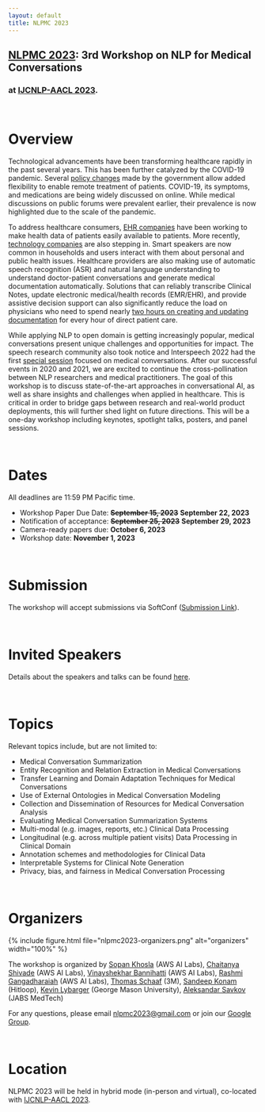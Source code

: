 ```yaml
---
layout: default
title: NLPMC 2023
---
```


## [NLPMC 2023](https://nlpmc-2023.github.io): 3rd Workshop on NLP for Medical Conversations
### at [IJCNLP-AACL 2023](http://www.ijcnlp-aacl2023.org/).

<br>

# Overview
Technological advancements have been transforming healthcare rapidly in the past several years. This has been further catalyzed by the COVID-19 pandemic. Several [policy changes](https://www.cms.gov/files/document/covid-19-physicians-and-practitioners.pdf) made by the government allow added flexibility to enable remote treatment of patients. COVID-19, its symptoms, and medications are being widely discussed on online. While medical discussions on public forums were prevalent earlier, their prevalence is now highlighted due to the scale of the pandemic.

To address healthcare consumers, [EHR companies](https://www.mychart.com) have been working to make health data of patients easily available to patients. More recently, [technology companies](https://www.apple.com/newsroom/2020/10/health-records-on-iphone-available-today-in-the-uk-and-canada/) are also stepping in. Smart speakers are now common in households and users interact with them about personal and public health issues. Healthcare providers are also making use of automatic speech recognition (ASR) and natural language understanding to understand doctor-patient conversations and generate medical documentation automatically. Solutions that can reliably transcribe Clinical Notes, update electronic medical/health records (EMR/EHR), and provide assistive decision support can also significantly reduce the load on physicians who need to spend nearly [two hours on creating and updating documentation](https://pnhp.org/news/physicians-spend-two-hours-on-ehrs-and-desk-work-for-every-hour-of-direct-patient-care/) for every hour of direct patient care.

While applying NLP to open domain is getting increasingly popular, medical conversations present unique challenges and opportunities for impact. The speech research community also took notice and Interspeech 2022 had the first [special session](https://sites.google.com/view/splang-health-interspeech2022/home) focused on medical conversations. After our successful events in 2020 and 2021, we are excited to continue the cross-pollination between NLP researchers and medical practitioners. The goal of this workshop is to discuss state-of-the-art approaches in conversational AI, as well as share insights and challenges when applied in healthcare. This is critical in order to bridge gaps between research and real-world product deployments, this will further shed light on future directions. This will be a one-day workshop including keynotes, spotlight talks, posters, and panel sessions.

<br>

# Dates

All deadlines are 11:59 PM Pacific time.

+ Workshop Paper Due Date: ~~**September 15, 2023**~~ **September 22, 2023**
+ Notification of acceptance: ~~**September 25, 2023**~~ **September 29, 2023**
+ Camera-ready papers due: **October 6, 2023**
+ Workshop date: **November 1, 2023**

<br>

# Submission

The workshop will accept submissions via SoftConf ([Submission Link](https://softconf.com/ijcnlp2023/WorkshopNLPMC2023/)).

<br>

# Invited Speakers
<!-- {% include figure.html file="speakers.png" alt="invited speakers" width="110%" %} -->

Details about the speakers and talks can be found [here](https://nlpmc-2023.github.io/3-speaker.html).

<br>

# Topics
Relevant topics include, but are not limited to:

+ Medical Conversation Summarization
+ Entity Recognition and Relation Extraction in Medical Conversations
+ Transfer Learning and Domain Adaptation Techniques for Medical Conversations
+ Use of External Ontologies in Medical Conversation Modeling
+ Collection and Dissemination of Resources for Medical Conversation Analysis
+ Evaluating Medical Conversation Summarization Systems
+ Multi-modal (e.g. images, reports, etc.) Clinical Data Processing
+ Longitudinal (e.g. across multiple patient visits) Data Processing in Clinical Domain
+ Annotation schemes and methodologies for Clinical Data
+ Interpretable Systems for Clinical Note Generation
+ Privacy, bias, and fairness in Medical Conversation Processing

<br>

# Organizers
{% include figure.html file="nlpmc2023-organizers.png" alt="organizers" width="100%" %}

The workshop is organized by [Sopan Khosla](https://sopankhosla.github.io) (AWS AI Labs), [Chaitanya Shivade](https://cshivade.github.io/) (AWS AI Labs), [Vinayshekhar Bannihatti](https://vinayshekhar000.github.io/) (AWS AI Labs), [Rashmi Gangadharaiah](https://www.amazon.science/author/rashmi-gangadharaiah) (AWS AI Labs), [Thomas Schaaf](https://www.linkedin.com/in/thomasschaaf/) (3M), [Sandeep Konam](https://skonam.github.io/) (Hitloop), [Kevin Lybarger](https://www.kevinlybarger.me/) (George Mason University), [Aleksandar Savkov](https://www.linkedin.com/in/savkov/) (JABS MedTech)


For any questions, please email [nlpmc2023@gmail.com](mailto:nlpmc2023@gmail.com) or join our [Google Group](https://groups.google.com/g/nlpmc2023).

<br>

# Location 
NLPMC 2023 will be held in hybrid mode (in-person and virtual), co-located with [IJCNLP-AACL 2023](http://www.ijcnlp-aacl2023.org/).

